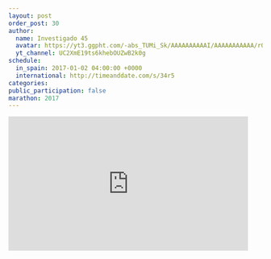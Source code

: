 ```yaml
---
layout: post
order_post: 30
author:
  name: Investigado 45
  avatar: https://yt3.ggpht.com/-abs_TUMi_Sk/AAAAAAAAAAI/AAAAAAAAAAA/r0bNiFyaKP0/s88-c-k-no-mo-rj-c0xffffff/photo.jpg
  yt_channel: UC2XmE19ts6khebOUZwB2k0g
schedule:
  in_spain: 2017-01-02 04:00:00 +0000
  international: http://timeanddate.com/s/34r5
categories:
public_participation: false
marathon: 2017
---
```

<iframe width="475" height="267" src="https://www.youtube.com/embed/5oR7OfjKFAU" frameborder="0" allowfullscreen></iframe>

